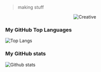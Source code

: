 > making stuff

<!--
**march213/march213** is a ✨ _special_ ✨ repository because its `README.md` (this file) appears on your GitHub profile.

Here are some ideas to get you started:

- 🔭 I’m currently working on ...
- 🌱 I’m currently learning ...
- 👯 I’m looking to collaborate on ...
- 🤔 I’m looking for help with ...
- 💬 Ask me about ...
- 📫 How to reach me: ...
- 😄 Pronouns: ...
- ⚡ Fun fact: ...
-->

<p align="center">
  <img src="https://media.giphy.com/media/3o6Ztb45EYezY9x9gQ/giphy.gif" alt="Creative">
</p>

### My GitHub Top Languages 
![Top Langs](https://github-readme-stats.vercel.app/api/top-langs/?username=march213&hide=html,elm&count_private=true)
### My GitHub stats
![Github stats](https://github-readme-stats.vercel.app/api?username=march213&show_icons=true&count_private=true)
